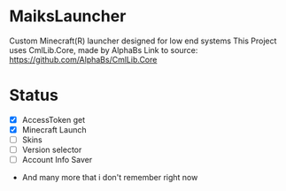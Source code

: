 # MaiksLauncher
Custom Minecraft(R) launcher designed for low end systems
This Project uses CmlLib.Core, made by AlphaBs
Link to source: https://github.com/AlphaBs/CmlLib.Core
# Status

 - [x] AccessToken get 
 - [x] Minecraft Launch
 - [ ] Skins
 - [ ] Version selector
 - [ ] Account Info Saver
- And many more that i don't remember right now
